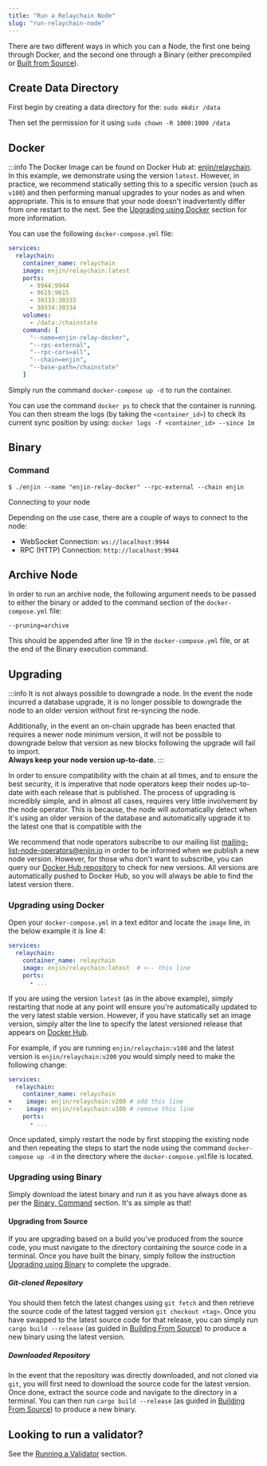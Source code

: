 ```yaml
---
title: "Run a Relaychain Node"
slug: "run-relaychain-node"
---
```

There are two different ways in which you can a Node, the first one being through Docker, and the second one through a Binary (either precompiled or [Built from Source](/02-guides/02-blockchain/02-running-nodes/01-enjin-blockchain-nodes/04-building-from-source.md)).

## Create Data Directory

First begin by creating a data directory for the: `sudo mkdir /data`

Then set the permission for it using `sudo chown -R 1000:1000 /data`

## Docker

:::info
The Docker Image can be found on Docker Hub at: [enjin/relaychain](https://hub.docker.com/r/enjin/relaychain).  
In this example, we demonstrate using the version `latest`. However, in practice, we recommend statically setting this to a specific version (such as `v100`) and then performing manual upgrades to your nodes as and when appropriate. This is to ensure that your node doesn't inadvertently differ from one restart to the next. See the [Upgrading using Docker](#upgrading-using-docker) section for more information.

You can use the following `docker-compose.yml` file:

```yaml
services:
  relaychain:
    container_name: relaychain
    image: enjin/relaychain:latest
    ports:
      - 9944:9944
      - 9615:9615
      - 30333:30333
      - 30334:30334
    volumes:
      - /data:/chainstate
    command: [
      "--name=enjin-relay-docker",
      "--rpc-external",
      "--rpc-cors=all",
      "--chain=enjin",
      "--base-path=/chainstate"
    ]
```

Simply run the command `docker-compose up -d` to run the container.

You can use the command `docker ps` to check that the container is running. You can then stream the logs (by taking the `<container_id>`) to check its current sync position by using: `docker logs -f <container_id> --since 1m`

## Binary

### Command

`$ ./enjin --name "enjin-relay-docker" --rpc-external --chain enjin`

Connecting to your node

Depending on the use case, there are a couple of ways to connect to the node:

- WebSocket Connection: `ws://localhost:9944`
- RPC (HTTP) Connection: `http://localhost:9944`

## Archive Node

In order to run an archive node, the following argument needs to be passed to either the binary or added to the command section of the `docker-compose.yml` file:

`--pruning=archive`

This should be appended after line 19 in the `docker-compose.yml` file, or at the end of the Binary execution command.

## Upgrading

:::info It is not always possible to downgrade a node.
In the event the node incurred a database upgrade, it is no longer possible to downgrade the node to an older version without first re-syncing the node.  

Additionally, in the event an on-chain upgrade has been enacted that requires a newer node minimum version, it will not be possible to downgrade below that version as new blocks following the upgrade will fail to import.  
**Always keep your node version up-to-date.**
:::

In order to ensure compatibility with the chain at all times, and to ensure the best security, it is imperative that node operators keep their nodes up-to-date with each release that is published. The process of upgrading is incredibly simple, and in almost all cases, requires very little involvement by the node operator. This is because, the node will automatically detect when it's using an older version of the database and automatically upgrade it to the latest one that is compatible with the 

We recommend that node operators subscribe to our mailing list [mailing-list-node-operators@enjin.io](https://groups.google.com/a/enjin.io/g/mailing-list-node-operators)  in order to be informed when we publish a new node version. However, for those who don't want to subscribe, you can query our [Docker Hub repository](https://hub.docker.com/r/enjin/relaychain/tags) to check for new versions. All versions are automatically pushed to Docker Hub, so you will always be able to find the latest version there.

### Upgrading using Docker

Open your `docker-compose.yml` in a text editor and locate the `image` line, in the below example it is line 4:

```yaml
services:  
  relaychain:  
    container_name: relaychain  
    image: enjin/relaychain:latest  # <-- this line
    ports:  
      - ...
```

If you are using the version `latest` (as in the above example), simply restarting that node at any point will ensure you're automatically updated to the very latest stable version. However, if you have statically set an image version, simply alter the line to specify the latest versioned release that appears on [Docker Hub](https://hub.docker.com/r/enjin/relaychain/tags).

For example, if you are running `enjin/relaychain:v100` and the latest version is `enjin/relaychain:v200` you would simply need to make the following change:

```yaml
services:  
  relaychain:  
    container_name: relaychain  
+    image: enjin/relaychain:v200 # add this line
-    image: enjin/relaychain:v100 # remove this line
    ports:  
      - ...
```

Once updated, simply restart the node by first stopping the existing node and then repeating the steps to start the node using the command `docker-compose up -d` in the directory where the `docker-compose.yml`file is located.

### Upgrading using Binary

Simply download the latest binary and run it as you have always done as per the [Binary, Command](/02-guides/02-blockchain/02-running-nodes/01-enjin-blockchain-nodes/02-run-relaychain-node.md#command) section. It's as simple as that!

#### Upgrading from Source

If you are upgrading based on a build you've produced from the source code, you must navigate to the directory containing the source code in a terminal. Once you have built the binary, simply follow the instruction [Upgrading using Binary](/02-guides/02-blockchain/02-running-nodes/01-enjin-blockchain-nodes/02-run-relaychain-node.md#upgrading-using-binary) to complete the upgrade. 

##### Git-cloned Repository

You should then fetch the latest changes using `git fetch` and then retrieve the source code of the latest tagged version `git checkout <tag>`. Once you have swapped to the latest source code for that release, you can simply run `cargo build --release` (as guided in [Building From Source](/02-guides/02-blockchain/02-running-nodes/01-enjin-blockchain-nodes/04-building-from-source.md)) to produce a new binary using the latest version.

##### Downloaded Repository

In the event that the repository was directly downloaded, and not cloned via `git`, you will first need to download the source code for the latest version. Once done, extract the source code and navigate to the directory in a terminal. You can then run `cargo build --release` (as guided in [Building From Source](/02-guides/02-blockchain/02-running-nodes/01-enjin-blockchain-nodes/04-building-from-source.md)) to produce a new binary.

## Looking to run a validator?

See the [Running a Validator](/02-guides/02-blockchain/02-running-nodes/02-operating-relaychain-validator/01-running-a-validator.md) section.
